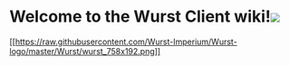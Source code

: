 # Welcome to the Wurst Client wiki!![](https://ga-beacon.appspot.com/UA-52838431-1/GitHub/wiki/Home?pixel)
[[https://raw.githubusercontent.com/Wurst-Imperium/Wurst-logo/master/Wurst/wurst_758x192.png]]